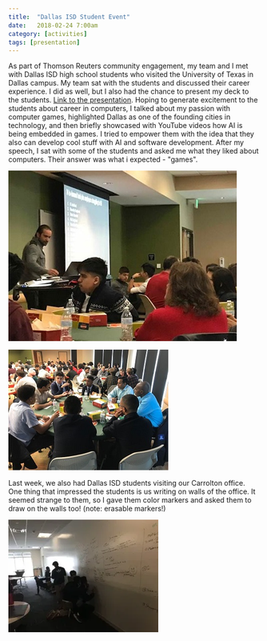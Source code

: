 ```yaml
---
title:  "Dallas ISD Student Event"
date:   2018-02-24 7:00am
category: [activities]
tags: [presentation]
--- 
```

 
As part of Thomson Reuters community engagement, my team and I met with Dallas ISD high school students who visited the University of Texas in Dallas campus. My team sat with the students and discussed their career experience. I did as well, but I also had the chance to present my deck to the students. [Link to the presentation](https://docs.google.com/presentation/d/1ExVIrYPlMauOFnF-_6UvP_BwrKJpS8NZAjIHVhrE-2w/edit?usp=sharing). Hoping to generate excitement to the students about career in computers, I talked about my passion with computer games, highlighted Dallas as one of the founding cities in technology, and then briefly showcased with YouTube videos how AI is being embedded in games. I tried to empower them with the idea that they also can develop cool stuff with AI and software development. After my speech, I sat with some of the students and asked me what they liked about computers. Their answer was what i expected - "games".

![me presenting](/assets/images/events/dallasisd1.jpg)

![one of the round table session](/assets/images/events/dallasisd2.jpg)

Last week, we also had Dallas ISD students visiting our Carrolton office. One thing that impressed the students is us writing on walls of the office. It seemed strange to them, so I gave them color markers and asked them to draw on the walls too! (note: erasable markers!)

![writing-on-the-wall](/assets/images/events/dallasisd3.jpg)

